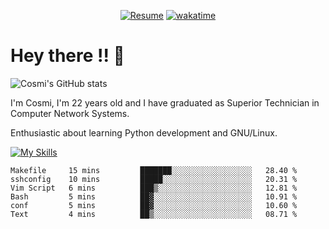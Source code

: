 
<div align="center">

[![Resume](https://img.shields.io/badge/Website-Porfolio-blue)](http://cnicolau.com) 
[![wakatime](https://wakatime.com/badge/user/5e7e21d4-152f-41d6-bf86-d6c288282185.svg)](https://wakatime.com/@5e7e21d4-152f-41d6-bf86-d6c288282185)

</div>

# Hey there !! :wave:

![Cosmi's GitHub stats](https://github-readme-stats.vercel.app/api?username=cosmi310599&show_icons=true&theme=apprentice)

I'm Cosmi, I'm 22 years old and I have graduated as Superior Technician in Computer Network Systems.

Enthusiastic about learning Python development and GNU/Linux.


[![My Skills](https://skillicons.dev/icons?i=ansible,aws,bash,linux,vim,docker,vscode,postgres,py,powershell,wordpress,git,gitlab,stackoverflow,html)](https://skillicons.dev)


<!--START_SECTION:waka-->

```text
Makefile     15 mins         ███████░░░░░░░░░░░░░░░░░░   28.40 %
sshconfig    10 mins         █████░░░░░░░░░░░░░░░░░░░░   20.31 %
Vim Script   6 mins          ███▒░░░░░░░░░░░░░░░░░░░░░   12.81 %
Bash         5 mins          ██▓░░░░░░░░░░░░░░░░░░░░░░   10.91 %
conf         5 mins          ██▓░░░░░░░░░░░░░░░░░░░░░░   10.60 %
Text         4 mins          ██▒░░░░░░░░░░░░░░░░░░░░░░   08.71 %
```

<!--END_SECTION:waka--> 



